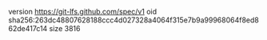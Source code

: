 version https://git-lfs.github.com/spec/v1
oid sha256:263dc48807628188ccc4d027328a4064f315e7b9a99968064f8ed862de417c14
size 3816
